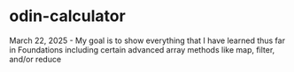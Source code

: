 # odin-calculator

March 22, 2025 - My goal is to show everything that I have learned thus far in Foundations including certain advanced array methods like map, filter, and/or reduce